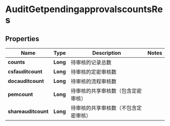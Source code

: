 # AuditGetpendingapprovalscountsRes

## Properties
Name | Type | Description | Notes
------------ | ------------- | ------------- | -------------
**counts** | **Long** | 待审核的记录总数 | 
**csfauditcount** | **Long** | 待审核的定密审核数 | 
**docauditcount** | **Long** | 待审核的流程审核数 | 
**pemcount** | **Long** | 待审核的共享审核数（包含定密审核） | 
**shareauditcount** | **Long** | 待审核的共享审核数（不包含定密审核） | 
